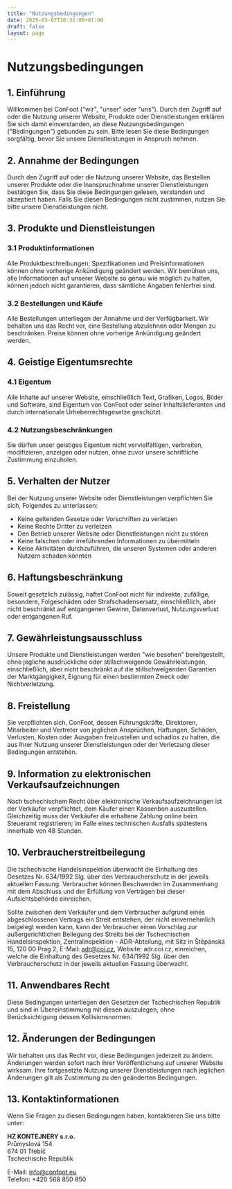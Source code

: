 ```yaml
---
title: "Nutzungsbedingungen"
date: 2025-03-07T16:32:00+01:00
draft: false
layout: page
---
```


# Nutzungsbedingungen

## 1. Einführung

Willkommen bei ConFoot ("wir", "unser" oder "uns"). Durch den Zugriff auf oder die Nutzung unserer Website, Produkte oder Dienstleistungen erklären Sie sich damit einverstanden, an diese Nutzungsbedingungen ("Bedingungen") gebunden zu sein. Bitte lesen Sie diese Bedingungen sorgfältig, bevor Sie unsere Dienstleistungen in Anspruch nehmen.

## 2. Annahme der Bedingungen

Durch den Zugriff auf oder die Nutzung unserer Website, das Bestellen unserer Produkte oder die Inanspruchnahme unserer Dienstleistungen bestätigen Sie, dass Sie diese Bedingungen gelesen, verstanden und akzeptiert haben. Falls Sie diesen Bedingungen nicht zustimmen, nutzen Sie bitte unsere Dienstleistungen nicht.

## 3. Produkte und Dienstleistungen

### 3.1 Produktinformationen
Alle Produktbeschreibungen, Spezifikationen und Preisinformationen können ohne vorherige Ankündigung geändert werden. Wir bemühen uns, alle Informationen auf unserer Website so genau wie möglich zu halten, können jedoch nicht garantieren, dass sämtliche Angaben fehlerfrei sind.

### 3.2 Bestellungen und Käufe
Alle Bestellungen unterliegen der Annahme und der Verfügbarkeit. Wir behalten uns das Recht vor, eine Bestellung abzulehnen oder Mengen zu beschränken. Preise können ohne vorherige Ankündigung geändert werden.

## 4. Geistige Eigentumsrechte

### 4.1 Eigentum
Alle Inhalte auf unserer Website, einschließlich Text, Grafiken, Logos, Bilder und Software, sind Eigentum von ConFoot oder seiner Inhaltslieferanten und durch internationale Urheberrechtsgesetze geschützt.

### 4.2 Nutzungsbeschränkungen
Sie dürfen unser geistiges Eigentum nicht vervielfältigen, verbreiten, modifizieren, anzeigen oder nutzen, ohne zuvor unsere schriftliche Zustimmung einzuholen.

## 5. Verhalten der Nutzer

Bei der Nutzung unserer Website oder Dienstleistungen verpflichten Sie sich, Folgendes zu unterlassen:
- Keine geltenden Gesetze oder Vorschriften zu verletzen
- Keine Rechte Dritter zu verletzen
- Den Betrieb unserer Website oder Dienstleistungen nicht zu stören
- Keine falschen oder irreführenden Informationen zu übermitteln
- Keine Aktivitäten durchzuführen, die unseren Systemen oder anderen Nutzern schaden könnten

## 6. Haftungsbeschränkung

Soweit gesetzlich zulässig, haftet ConFoot nicht für indirekte, zufällige, besondere, Folgeschäden oder Strafschadensersatz, einschließlich, aber nicht beschränkt auf entgangenen Gewinn, Datenverlust, Nutzungsverlust oder entgangenen Ruf.

## 7. Gewährleistungsausschluss

Unsere Produkte und Dienstleistungen werden "wie besehen" bereitgestellt, ohne jegliche ausdrückliche oder stillschweigende Gewährleistungen, einschließlich, aber nicht beschränkt auf die stillschweigenden Garantien der Marktgängigkeit, Eignung für einen bestimmten Zweck oder Nichtverletzung.

## 8. Freistellung

Sie verpflichten sich, ConFoot, dessen Führungskräfte, Direktoren, Mitarbeiter und Vertreter von jeglichen Ansprüchen, Haftungen, Schäden, Verlusten, Kosten oder Ausgaben freizustellen und schadlos zu halten, die aus Ihrer Nutzung unserer Dienstleistungen oder der Verletzung dieser Bedingungen entstehen.

## 9. Information zu elektronischen Verkaufsaufzeichnungen

Nach tschechischem Recht über elektronische Verkaufsaufzeichnungen ist der Verkäufer verpflichtet, dem Käufer einen Kassenbon auszustellen. Gleichzeitig muss der Verkäufer die erhaltene Zahlung online beim Steueramt registrieren; im Falle eines technischen Ausfalls spätestens innerhalb von 48 Stunden.

## 10. Verbraucherstreitbeilegung

Die tschechische Handelsinspektion überwacht die Einhaltung des Gesetzes Nr. 634/1992 Slg. über den Verbraucherschutz in der jeweils aktuellen Fassung. Verbraucher können Beschwerden im Zusammenhang mit dem Abschluss und der Erfüllung von Verträgen bei dieser Aufsichtsbehörde einreichen.

Sollte zwischen dem Verkäufer und dem Verbraucher aufgrund eines abgeschlossenen Vertrags ein Streit entstehen, der nicht einvernehmlich beigelegt werden kann, kann der Verbraucher einen Vorschlag zur außergerichtlichen Beilegung des Streits bei der Tschechischen Handelsinspektion, Zentralinspektion – ADR-Abteilung, mit Sitz in Štěpánská 15, 120 00 Prag 2, E-Mail: adr@coi.cz, Website: adr.coi.cz, einreichen, welche die Einhaltung des Gesetzes Nr. 634/1992 Slg. über den Verbraucherschutz in der jeweils aktuellen Fassung überwacht.

## 11. Anwendbares Recht

Diese Bedingungen unterliegen den Gesetzen der Tschechischen Republik und sind in Übereinstimmung mit diesen auszulegen, ohne Berücksichtigung dessen Kollisionsnormen.

## 12. Änderungen der Bedingungen

Wir behalten uns das Recht vor, diese Bedingungen jederzeit zu ändern. Änderungen werden sofort nach ihrer Veröffentlichung auf unserer Website wirksam. Ihre fortgesetzte Nutzung unserer Dienstleistungen nach jeglichen Änderungen gilt als Zustimmung zu den geänderten Bedingungen.

## 13. Kontaktinformationen

Wenn Sie Fragen zu diesen Bedingungen haben, kontaktieren Sie uns bitte unter:

**HZ KONTEJNERY s.r.o.**  
Průmyslová 154  
674 01 Třebíč  
Tschechische Republik

E-Mail: info@confoot.eu  
Telefon: +420 568 850 850